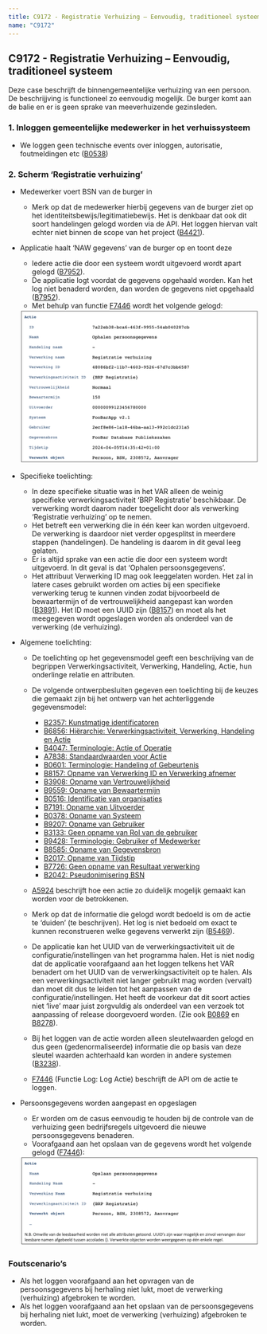 ```yaml
---
title: C9172 - Registratie Verhuizing – Eenvoudig, traditioneel systeem
name: "C9172"
---
```


## C9172 - Registratie Verhuizing – Eenvoudig, traditioneel systeem
Deze case beschrijft de binnengemeentelijke verhuizing van een persoon. De beschrijjving is functioneel zo eenvoudig mogelijk. De burger komt aan de balie en er is  geen sprake van meeverhuizende gezinsleden.

### 1. Inloggen gemeentelijke medewerker in het verhuissysteem
-	We loggen geen technische events over inloggen, autorisatie, foutmeldingen etc ([B0538](./0538.md))
### 2. Scherm ‘Registratie verhuizing’
-	Medewerker voert BSN van de burger in
    - Merk op dat de medewerker hierbij gegevens van de burger ziet op het identiteitsbewijs/legitimatiebewijs. Het is denkbaar dat ook dit soort handelingen gelogd worden via de API. Het loggen hiervan valt echter niet binnen de scope van het project ([B4421](./4421.md)).
- Applicatie haalt ‘NAW gegevens’ van de burger op en toont deze
    - Iedere actie die door een systeem wordt uitgevoerd wordt apart gelogd ([B7952](./7952.md)). 
    - De applicatie logt voordat de gegevens opgehaald worden. Kan het log niet benaderd worden, dan worden de gegevens niet opgehaald ([B7952](./7952.md)).
    - Met behulp van functie [F7446](./7446.md) wordt het volgende gelogd:
    
    <img src="./_assets/9172_1.png" alt="" width="700"/>

- Specifieke toelichting:
    - In deze specifieke situatie was in het VAR alleen de weinig specifieke verwerkingsactiviteit ‘BRP Registratie’ beschikbaar. De verwerking wordt daarom nader toegelicht door als verwerking ‘Registratie verhuizing’ op te nemen.
    - Het betreft een verwerking die in één keer kan worden uitgevoerd. De verwerking is daardoor niet verder opgesplitst in meerdere stappen (handelingen). De handeling is daarom in dit geval leeg gelaten.
    - Er is altijd sprake van een actie die door een systeem wordt uitgevoerd. In dit geval is dat ‘Ophalen persoonsgegevens’.
    - Het attribuut Verwerking ID mag ook leeggelaten worden. Het zal in latere cases gebruikt worden om acties bij een specifieke verwerking terug te kunnen vinden zodat bijvoorbeeld de bewaartermijn of de vertrouwelijkheid aangepast kan worden ([B3891](./3891.md)). Het ID moet een UUID zijn ([B8157](./8157.md)) en moet als het meegegeven wordt opgeslagen worden als onderdeel van de verwerking (de verhuizing).
- Algemene toelichting:
    - De toelichting op het gegevensmodel geeft een beschrijving van de begrippen Verwerkingsactiviteit, Verwerking, Handeling, Actie, hun onderlinge relatie en attributen.

    - De volgende ontwerpbesluiten gegeven een toelichting bij de keuzes die gemaakt zijn bij het ontwerp van het achterliggende gegevensmodel:
        - [B2357: Kunstmatige identificatoren](./2357.md)
        - [B6856: Hiërarchie: Verwerkingsactiviteit, Verwerking, Handeling en Actie](./6856.md)
        - [B4047: Terminologie: Actie of Operatie](./4047.md)
        - [A7838: Standaardwaarden voor Actie](./7838.md)
        - [B0601: Terminologie: Handeling of Gebeurtenis](./0601.md)
        - [B8157: Opname van Verwerking ID en Verwerking afnemer](./8157.md)
        - [B3908: Opname van Vertrouwelijkheid](./3908.md)
        - [B9559: Opname van Bewaartermijn](./9559.md)
        - [B0516: Identificatie van organisaties](./0516.md)
        - [B7191: Opname van Uitvoerder](./7191.md)
        - [B0378: Opname van Systeem](./0378.md)
        - [B9207: Opname van Gebruiker](./9207.md)
        - [B3133: Geen opname van Rol van de gebruiker](./3133.md)
        - [B9428: Terminologie: Gebruiker of Medewerker](./9428.md)
        - [B8585: Opname van Gegevensbron](./8585.md)
        - [B2017: Opname van Tijdstip](./2017.md)
        - [B7726: Geen opname van Resultaat verwerking](./7726.md)
        - [B2042: Pseudonimisering BSN](./2042.md)
    - [A5924](./5924.md) beschrijft hoe een actie zo duidelijk mogelijk gemaakt kan worden voor de betrokkenen.
    - Merk op dat de informatie die gelogd wordt bedoeld is om de actie te ‘duiden’ (te beschrijven). Het log is niet bedoeld om exact te kunnen reconstrueren welke gegevens verwerkt zijn ([B5469](./5469.md)).
    - De applicatie kan het UUID van de verwerkingsactiviteit uit de configuratie/instellingen van het programma halen. Het is niet nodig dat de applicatie voorafgaand aan het loggen telkens het VAR benadert om het UUID van de verwerkingsactiviteit op te halen. Als een verwerkingsactiviteit niet langer gebruikt mag worden (vervalt) dan moet dit dus te leiden tot het aanpassen van de configuratie/instellingen. Het heeft de voorkeur dat dit soort acties niet ‘live’ maar juist zorgvuldig als onderdeel van een verzoek tot aanpassing of release doorgevoerd worden. (Zie ook [B0869](./0869.md) en [B8278](./8278.md)).
    - Bij het loggen van de actie worden alleen sleutelwaarden gelogd en dus geen (gedenormaliseerde) informatie die op basis van deze sleutel waarden achterhaald kan worden in andere systemen ([B3238](./3238.md)).
    - [F7446](./7446.md) (Functie Log: Log Actie) beschrijft de API om de actie te loggen.

- Persoonsgegevens worden aangepast en opgeslagen
    - Er worden om de casus eenvoudig te houden bij de controle van de verhuizing geen bedrijfsregels uitgevoerd die nieuwe persoonsgegevens benaderen.
    - Voorafgaand aan het opslaan van de gegevens wordt het volgende gelogd ([F7446](./7446.md)):
    
    <img src="./_assets/9172_2.png" alt="" width="700"/>

### Foutscenario’s
- Als het loggen voorafgaand aan het opvragen van de persoonsgegevens bij herhaling niet lukt, moet de verwerking (verhuizing) afgebroken te worden.
- Als het loggen voorafgaand aan het opslaan van de persoonsgegevens bij herhaling niet lukt, moet de verwerking (verhuizing) afgebroken te worden.
